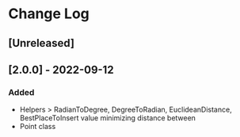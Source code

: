 # Change Log

## [Unreleased]

## [2.0.0] - 2022-09-12
### Added
- Helpers > RadianToDegree, DegreeToRadian, EuclideanDistance, BestPlaceToInsert value minimizing distance between
- Point class